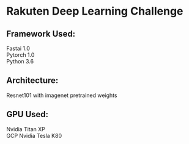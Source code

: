 # Rakuten Deep Learning Challenge 

## Framework Used:  
Fastai 1.0  
Pytorch 1.0  
Python 3.6  

## Architecture:  
Resnet101 with imagenet pretrained weights

## GPU Used:
Nvidia Titan XP  
GCP Nvidia Tesla K80
